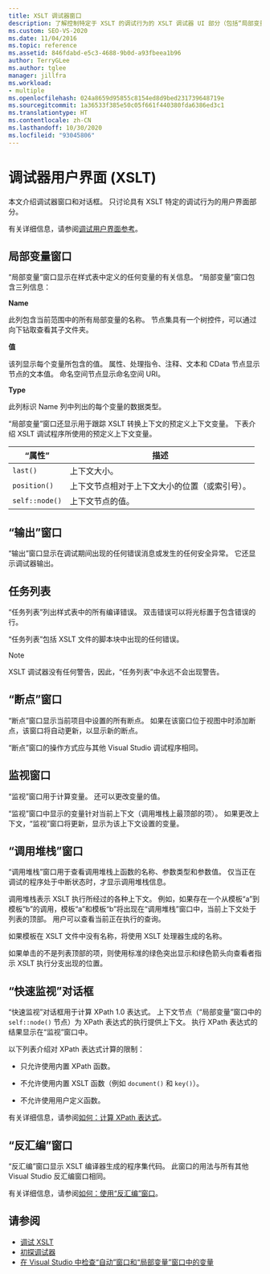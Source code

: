 ```yaml
---
title: XSLT 调试器窗口
description: 了解控制特定于 XSLT 的调试行为的 XSLT 调试器 UI 部分（包括“局部变量”、“输出”、“断点”、“调用堆栈”和“监视”窗口）。
ms.custom: SEO-VS-2020
ms.date: 11/04/2016
ms.topic: reference
ms.assetid: 846fdabd-e5c3-4688-9b0d-a93fbeea1b96
author: TerryGLee
ms.author: tglee
manager: jillfra
ms.workload:
- multiple
ms.openlocfilehash: 024a8659d95855c8154ed8d9bed231739648719e
ms.sourcegitcommit: 1a36533f385e50c05f661f440380fda6386ed3c1
ms.translationtype: HT
ms.contentlocale: zh-CN
ms.lasthandoff: 10/30/2020
ms.locfileid: "93045806"
---
```

# <a name="debugger-user-interface-xslt"></a>调试器用户界面 (XSLT)

本文介绍调试器窗口和对话框。 只讨论具有 XSLT 特定的调试行为的用户界面部分。

有关详细信息，请参阅[调试用户界面参考](../debugger/debugging-user-interface-reference.md)。

## <a name="locals-window"></a>局部变量窗口

“局部变量”窗口显示在样式表中定义的任何变量的有关信息。 “局部变量”窗口包含三列信息：

**Name**

此列包含当前范围中的所有局部变量的名称。 节点集具有一个树控件，可以通过向下钻取查看其子文件夹。

**值**

该列显示每个变量所包含的值。 属性、处理指令、注释、文本和 CData 节点显示节点的文本值。 命名空间节点显示命名空间 URI。

**Type**

此列标识 Name 列中列出的每个变量的数据类型。

“局部变量”窗口还显示用于跟踪 XSLT 转换上下文的预定义上下文变量。 下表介绍 XSLT 调试程序所使用的预定义上下文变量。

|“属性”|描述|
|-|-----------------|
|`last()`|上下文大小。|
|`position()`|上下文节点相对于上下文大小的位置（或索引号）。|
|`self::node()`|上下文节点的值。|

## <a name="output-window"></a>“输出”窗口

“输出”窗口显示在调试期间出现的任何错误消息或发生的任何安全异常。 它还显示调试器输出。

## <a name="task-list"></a>任务列表

“任务列表”列出样式表中的所有编译错误。 双击错误可以将光标置于包含错误的行。

“任务列表”包括 XSLT 文件的脚本块中出现的任何错误。

> [!NOTE]
> XSLT 调试器没有任何警告，因此，“任务列表”中永远不会出现警告。

## <a name="breakpoints-window"></a>“断点”窗口

“断点”窗口显示当前项目中设置的所有断点。 如果在该窗口位于视图中时添加断点，该窗口将自动更新，以显示新的断点。

“断点”窗口的操作方式应与其他 Visual Studio 调试程序相同。

## <a name="watch-window"></a>监视窗口

“监视”窗口用于计算变量。 还可以更改变量的值。

“监视”窗口中显示的变量针对当前上下文（调用堆栈上最顶部的项）。 如果更改上下文，“监视”窗口将更新，显示为该上下文设置的变量。

## <a name="call-stack-window"></a>“调用堆栈”窗口

“调用堆栈”窗口用于查看调用堆栈上函数的名称、参数类型和参数值。 仅当正在调试的程序处于中断状态时，才显示调用堆栈信息。

调用堆栈表示 XSLT 执行所经过的各种上下文。 例如，如果存在一个从模板“a”到模板“b”的调用，模板“a”和模板“b”将出现在“调用堆栈”窗口中，当前上下文处于列表的顶部。 用户可以查看当前正在执行的查询。

如果模板在 XSLT 文件中没有名称，将使用 XSLT 处理器生成的名称。

如果单击的不是列表顶部的项，则使用标准的绿色突出显示和绿色箭头向查看者指示 XSLT 执行分支出现的位置。

## <a name="quickwatch-dialog-box"></a>“快速监视”对话框

“快速监视”对话框用于计算 XPath 1.0 表达式。 上下文节点（“局部变量”窗口中的 `self::node()` 节点）为 XPath 表达式的执行提供上下文。 执行 XPath 表达式的结果显示在“监视”窗口中。

以下列表介绍对 XPath 表达式计算的限制：

- 只允许使用内置 XPath 函数。

- 不允许使用内置 XSLT 函数（例如 `document()` 和 `key()`）。

- 不允许使用用户定义函数。

有关详细信息，请参阅[如何：计算 XPath 表达式](../xml-tools/how-to-evaluate-an-xpath-expression.md)。

## <a name="disassembly-window"></a>“反汇编”窗口

“反汇编”窗口显示 XSLT 编译器生成的程序集代码。 此窗口的用法与所有其他 Visual Studio 反汇编窗口相同。

有关详细信息，请参阅[如何：使用“反汇编”窗口](../debugger/how-to-use-the-disassembly-window.md)。

## <a name="see-also"></a>请参阅

- [调试 XSLT](../xml-tools/debugging-xslt.md)
- [初探调试器](../debugger/debugger-feature-tour.md)
- [在 Visual Studio 中检查“自动”窗口和“局部变量”窗口中的变量](../debugger/autos-and-locals-windows.md)
